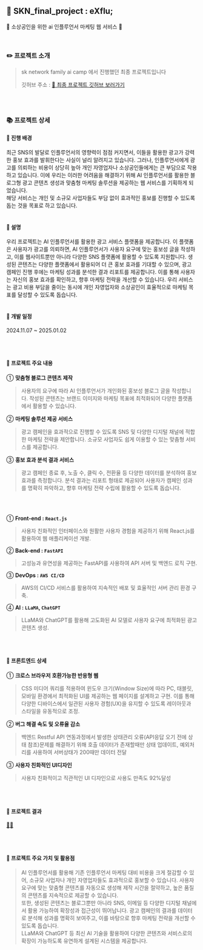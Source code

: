 ## 🌟 SKN_final_project : eXflu;
🌠 소상공인을 위한 ai 인플루언서 마케팅 웹 서비스 🌠

<br>

### ✏️ 프로젝트 소개
> sk network family ai camp 에서 진행했던 최종 프로젝트입니다
> 
> 깃허브 주소 : [📌 최종 프로젝트 깃허브 보러가기](https://github.com/SKNETWORKS-FAMILY-AICAMP/SKN03-FINAL-4Team)

<br><br>
### 📚 프로젝트 상세
#### 📌 진행 배경
최근 SNS의 발달로 인플루언서의 영향력이 점점 커지면서, 이들을 활용한 광고가 강력한 홍보 효과를 발휘한다는 사실이 널리 알려지고 있습니다. 그러나, 인플루언서에게 광고를 의뢰하는 비용이 상당히 높아 개인 자영업자나 소상공인들에게는 큰 부담으로 작용하고 있습니다. 이에 우리는 이러한 어려움을 해결하기 위해 AI 인플루언서를 활용한 블로그형 광고 콘텐츠 생성과 맞춤형 마케팅 솔루션을 제공하는 웹 서비스를 기획하게 되었습니다.<br>
해당 서비스는 개인 및 소규모 사업자들도 부담 없이 효과적인 홍보를 진행할 수 있도록 돕는 것을 목표로 하고 있습니다.
<br><br>

#### 📌 설명
우리 프로젝트는 AI 인플루언서를 활용한 광고 서비스 플랫폼을 제공합니다. 이 플랫폼은 사용자가 광고를 의뢰하면, AI 인플루언서가 사용자 요구에 맞는 홍보성 글을 작성하고, 이를 웹사이트뿐만 아니라 다양한 SNS 플랫폼에 활용할 수 있도록 지원합니다.
생성된 콘텐츠는 다양한 플랫폼에서 활용되어 더 큰 홍보 효과를 기대할 수 있으며, 광고 캠페인 진행 후에는 마케팅 성과를 분석한 결과 리포트를 제공합니다. 이를 통해 사용자는 자신의 홍보 효과를 확인하고, 향후 마케팅 전략을 개선할 수 있습니다.
우리 서비스는 광고 비용 부담을 줄이는 동시에 개인 자영업자와 소상공인이 효율적으로 마케팅 목표를 달성할 수 있도록 돕습니다.
<br><br>
#### 📌 개발 일정
2024.11.07 ~ 2025.01.02

<br><br>

#### 📌 프로젝트 주요 내용  

① **맞춤형 블로그 콘텐츠 제작**  
> 사용자의 요구에 따라 AI 인플루언서가 개인화된 홍보성 블로그 글을 작성합니다. 작성된 콘텐츠는 브랜드 이미지와 마케팅 목표에 최적화되어 다양한 플랫폼에서 활용할 수 있습니다.  

② **마케팅 솔루션 제공 서비스**  
> 광고 캠페인을 효과적으로 진행할 수 있도록 SNS 및 다양한 디지털 채널에 적합한 마케팅 전략을 제안합니다. 소규모 사업자도 쉽게 이용할 수 있는 맞춤형 서비스를 제공합니다.  

③ **홍보 효과 분석 결과 서비스**  
> 광고 캠페인 종료 후, 노출 수, 클릭 수, 전환율 등 다양한 데이터를 분석하여 홍보 효과를 측정합니다. 분석 결과는 리포트 형태로 제공되어 사용자가 캠페인 성과를 명확히 파악하고, 향후 마케팅 전략 수립에 활용할 수 있도록 돕습니다.

<br><br>

① **Front-end : `React.js`**  
> 사용자 친화적인 인터페이스와 원활한 사용자 경험을 제공하기 위해 React.js를 활용하여 웹 애플리케이션 개발.  

② **Back-end : `FastAPI`**  
> 고성능과 유연성을 제공하는 FastAPI를 사용하여 API 서버 및 백엔드 로직 구현.  

③ **DevOps : `AWS CI/CD`**  
> AWS의 CI/CD 서비스를 활용하여 지속적인 배포 및 효율적인 서버 관리 환경 구축.  

④ **AI : `LLaMA`, `ChatGPT`**  
> LLaMA와 ChatGPT를 활용해 고도화된 AI 모델로 사용자 요구에 최적화된 광고 콘텐츠 생성.  

<br><br>



#### 🔎 프론트엔드 상세
① **크로스 브라우저 호환가능한 반응형 웹**
> CSS 미디어 쿼리를 적용하여 윈도우 크기(Window Size)에 따라 PC, 태블릿, 모바일 환경에서 최적화된 UI를 제공하는 웹 페이지를 설계하고 구현.
이를 통해 다양한 디바이스에서 일관된 사용자 경험(UX)을 유지할 수 있도록 레이아웃과 스타일을 유동적으로 조정.

② **버그 해결 속도 및 오류율 감소**
> 백엔드 Restful API 연동과정에서 발생한 상태관리 오류(API응답 오기 전에 상태 참조)문제를 해결하기 위해 호출 데이터가 존재할때만 상태 업데이트, 예외처리를 사용하여 서버상태가 200때만 데이터 전달

③ **사용자 친화적인 UI디자인**
> 사용자 친화적이고 직관적인 UI 디자인으로 사용도 만족도 92%달성

<br><br>

#### 📁 프로젝트 결과
[🎥🎥](https://youtu.be/0zDkhmMH-3c)


<br><br>
#### 🚀 프로젝트 주요 가치 및 활용점  

> AI 인플루언서를 활용해 기존 인플루언서 마케팅 대비 비용을 크게 절감할 수 있어, 소규모 사업자나 개인 자영업자들도 효과적으로 홍보할 수 있습니다. 사용자 요구에 맞는 맞춤형 콘텐츠를 자동으로 생성해 제작 시간을 절약하고, 높은 품질의 콘텐츠를 지속적으로 제공할 수 있습니다.  
> 또한, 생성된 콘텐츠는 블로그뿐만 아니라 SNS, 이메일 등 다양한 디지털 채널에서 활용 가능하여 확장성과 접근성이 뛰어납니다. 광고 캠페인의 결과를 데이터로 분석해 성과를 명확히 보여주고, 이를 바탕으로 향후 마케팅 전략을 개선할 수 있도록 돕습니다.  
> LLaMA와 ChatGPT 등 최신 AI 기술을 활용하여 다양한 콘텐츠와 서비스로의 확장이 가능하도록 유연하게 설계된 시스템을 제공합니다.  


